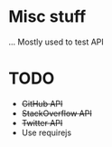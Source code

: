 # Misc stuff
... Mostly used to test API

# TODO
- ~~GitHub API~~
- ~~StackOverflow API~~
- ~~Twitter API~~
- Use requirejs